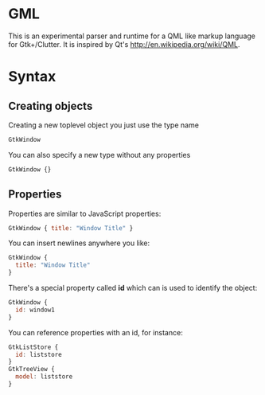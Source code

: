 # GML

This is an experimental parser and runtime for a QML like markup language
for Gtk+/Clutter. It is inspired by Qt's <http://en.wikipedia.org/wiki/QML>.

# Syntax

## Creating objects

Creating a new toplevel object you just use the type name

```javascript
GtkWindow
```

You can also specify a new type without any properties

```javascript
GtkWindow {}
```

## Properties

Properties are similar to JavaScript properties:

```javascript
GtkWindow { title: "Window Title" }
```

You can insert newlines anywhere you like:

```javascript
GtkWindow {
  title: "Window Title"
}
```

There's a special property called **id** which can is used to identify the object:

```javascript
GtkWindow {
  id: window1
}
```

You can reference properties with an id, for instance:

```javascript
GtkListStore {
  id: liststore
}
GtkTreeView {
  model: liststore
}
```
